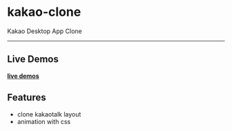# kakao-clone

Kakao Desktop App Clone

----
## Live Demos

**[live demos](https://wooknick.github.io/kakao-clone/)**

## Features

- clone kakaotalk layout
- animation with css
